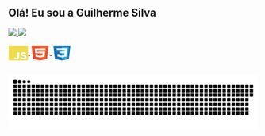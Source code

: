 ## Olá! Eu sou a Guilherme Silva
<div>
  <a href="https://github.com/guitxdasilva">
  <img height="180em" src="https://github-readme-stats.vercel.app/api?username=guitxdasilva&show_icons=true&theme=dark&include_all_commits=true&count_private=true"/>
  <img height="180em" src="https://github-readme-stats.vercel.app/api/top-langs/?username=guitxdasilva&layout=compact&langs_count=7&theme=dark"/>
</div>

<div style="display: inline_block"><br>
  <img align="center" alt="JS" height="30" width="40" src="https://raw.githubusercontent.com/devicons/devicon/master/icons/javascript/javascript-plain.svg">
  <img align="center" alt="HTML" height="30" width="40" src="https://raw.githubusercontent.com/devicons/devicon/master/icons/html5/html5-original.svg">
  <img align="center" alt="CSS" height="30" width="40" src="https://raw.githubusercontent.com/devicons/devicon/master/icons/css3/css3-original.svg">
</div>
 
 ##
  
<div> 

  ![Snake animation](https://github.com/guitxdasilva/guitxdasilva/blob/output/github-contribution-grid-snake.svg)
 
</div>
